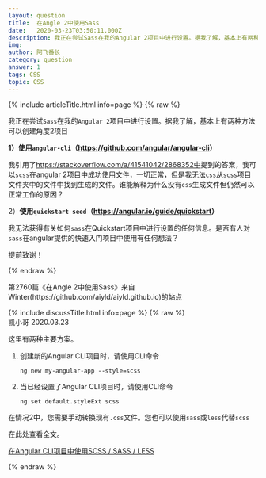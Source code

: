 ```yaml
---
layout: question
title:  在Angle 2中使用Sass
date:   2020-03-23T03:50:11.000Z
description: 我正在尝试Sass在我的Angular 2项目中进行设置。据我了解，基本上有两种方法可以创建角度2项目1）使用angular-cli（https //...
img: 
author: 阿飞番长
category: question
answer: 1
tags: CSS
topic: CSS
---
```

<div class="article-root">
  <div class="article">
    {% include articleTitle.html info=page %}
    {% raw %}
    <div class="article-content"><p><font style="vertical-align: inherit;"><font style="vertical-align: inherit;">我正在尝试</font></font><code>Sass</code><font style="vertical-align: inherit;"><font style="vertical-align: inherit;">在我的</font></font><code>Angular 2</code><font style="vertical-align: inherit;"><font style="vertical-align: inherit;">项目中</font><font style="vertical-align: inherit;">进行设置</font><font style="vertical-align: inherit;">。</font><font style="vertical-align: inherit;">据我了解，基本上有两种方法可以创建角度2项目</font></font></p>

<p><strong><font style="vertical-align: inherit;"><font style="vertical-align: inherit;">1）使用</font></font><code>angular-cli</code><font style="vertical-align: inherit;"><font style="vertical-align: inherit;">（</font></font><a href="https://github.com/angular/angular-cli" rel="noreferrer"><font style="vertical-align: inherit;"><font style="vertical-align: inherit;">https://github.com/angular/angular-cli</font></font></a><font style="vertical-align: inherit;"><font style="vertical-align: inherit;">）</font></font></strong></p>

<p><font style="vertical-align: inherit;"><font style="vertical-align: inherit;">我引用了</font></font><a href="https://stackoverflow.com/a/41541042/2868352"><font style="vertical-align: inherit;"><font style="vertical-align: inherit;">https://stackoverflow.com/a/41541042/2868352中</font></font></a><font style="vertical-align: inherit;"><font style="vertical-align: inherit;">提到的答案</font><font style="vertical-align: inherit;">，我可以</font></font><code>scss</code><font style="vertical-align: inherit;"><font style="vertical-align: inherit;">在angular 2项目中</font><font style="vertical-align: inherit;">成功使用</font><font style="vertical-align: inherit;">文件，一切正常，但是我无法</font></font><code>css</code><font style="vertical-align: inherit;"><font style="vertical-align: inherit;">从</font></font><code>scss</code><font style="vertical-align: inherit;"><font style="vertical-align: inherit;">项目文件夹中的文件中</font><font style="vertical-align: inherit;">找到生成的</font><font style="vertical-align: inherit;">文件</font><font style="vertical-align: inherit;">。</font><font style="vertical-align: inherit;">谁能解释为什么没有</font></font><code>css</code><font style="vertical-align: inherit;"><font style="vertical-align: inherit;">生成文件但仍然可以正常工作的原因？</font></font></p>

<p><font style="vertical-align: inherit;"><font style="vertical-align: inherit;">2）</font></font><strong><font style="vertical-align: inherit;"><font style="vertical-align: inherit;">使用</font></font><code>quickstart seed</code><font style="vertical-align: inherit;"><font style="vertical-align: inherit;">（</font></font><a href="https://angular.io/guide/quickstart" rel="noreferrer"><font style="vertical-align: inherit;"><font style="vertical-align: inherit;">https://angular.io/guide/quickstart</font></font></a><font style="vertical-align: inherit;"><font style="vertical-align: inherit;">）</font></font></strong></p>

<p><font style="vertical-align: inherit;"><font style="vertical-align: inherit;">我无法获得有关如何</font></font><code>sass</code><font style="vertical-align: inherit;"><font style="vertical-align: inherit;">在Quickstart项目中</font><font style="vertical-align: inherit;">进行设置的任何信息</font><font style="vertical-align: inherit;">。</font><font style="vertical-align: inherit;">是否有人对</font></font><code>sass</code><font style="vertical-align: inherit;"><font style="vertical-align: inherit;">在angular提供的快速入门项目中</font><font style="vertical-align: inherit;">使用有任何想法</font><font style="vertical-align: inherit;">？</font></font></p>

<p><font style="vertical-align: inherit;"><font style="vertical-align: inherit;">提前致谢！</font></font></p></div>
    {% endraw %}
  </div>
  <p class="winter_mark">第2760篇《在Angle 2中使用Sass》来自Winter(https://github.com/aiyld/aiyld.github.io)的站点</p>
  <div class="discuss-wrapper">
    {% include discussTitle.html info=page %}
    {% raw %}
    <div class="discuss-list">
    <div class="discuss-item">
        <div class="discuss-parent">
          <div class="discuss-meta">
            <span class="discuss-user">凯小哥</span>
            <span class="discuss-time">2020.03.23</span>
          </div>
          <div class="discuss-comment"><p><font style="vertical-align: inherit;"><font style="vertical-align: inherit;">这里有两种主要方案。</font></font></p>

<ol>
<li><p><font style="vertical-align: inherit;"><font style="vertical-align: inherit;">创建新的Angular CLI项目时，请使用CLI命令</font></font></p>

<p><code>ng new my-angular-app --style=scss</code></p></li>
<li><p><font style="vertical-align: inherit;"><font style="vertical-align: inherit;">当已经设置了Angular CLI项目时，请使用CLI命令</font></font></p>

<p><code>ng set default.styleExt scss</code></p></li>
</ol>

<p><font style="vertical-align: inherit;"><font style="vertical-align: inherit;">在情况2中，您需要手动转换现有</font></font><code>.css</code><font style="vertical-align: inherit;"><font style="vertical-align: inherit;">文件。</font><font style="vertical-align: inherit;">您也可以使用</font></font><code>sass</code><font style="vertical-align: inherit;"><font style="vertical-align: inherit;">或</font></font><code>less</code><font style="vertical-align: inherit;"><font style="vertical-align: inherit;">代替</font></font><code>scss</code></p>

<p><font style="vertical-align: inherit;"><font style="vertical-align: inherit;">在此处查看全文。</font></font></p>

<p><a href="http://codetonics.com/angular/using-scss-sass-less-with-angular/" rel="nofollow noreferrer"><font style="vertical-align: inherit;"><font style="vertical-align: inherit;">在Angular CLI项目中使用SCSS / SASS / LESS</font></font></a></p></div>
        </div></div>
    </div>
    {% endraw %}
  </div>
<div>
